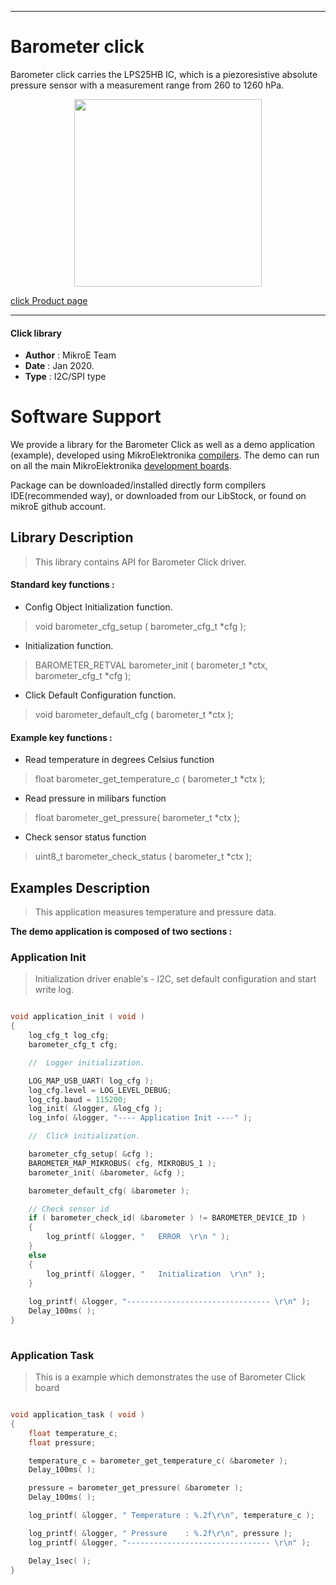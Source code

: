 
---
# Barometer click

Barometer click carries the LPS25HB IC, which is a piezoresistive absolute pressure sensor with a measurement range from 260 to 1260 hPa.

<p align="center">
  <img src="http://download.mikroe.com/images/click_for_ide/barometer_click.png" height=300px>
</p>

[click Product page](<https://www.mikroe.com/barometer-click>)

---


#### Click library 

- **Author**        : MikroE Team
- **Date**          : Jan 2020.
- **Type**          : I2C/SPI type


# Software Support

We provide a library for the Barometer Click 
as well as a demo application (example), developed using MikroElektronika 
[compilers](http://shop.mikroe.com/compilers). 
The demo can run on all the main MikroElektronika [development boards](http://shop.mikroe.com/development-boards).

Package can be downloaded/installed directly form compilers IDE(recommended way), or downloaded from our LibStock, or found on mikroE github account. 

## Library Description

> This library contains API for Barometer Click driver.

#### Standard key functions :

- Config Object Initialization function.
> void barometer_cfg_setup ( barometer_cfg_t *cfg ); 
 
- Initialization function.
> BAROMETER_RETVAL barometer_init ( barometer_t *ctx, barometer_cfg_t *cfg );

- Click Default Configuration function.
> void barometer_default_cfg ( barometer_t *ctx );


#### Example key functions :

- Read temperature in degrees Celsius function
> float barometer_get_temperature_c ( barometer_t *ctx );
 
- Read pressure in milibars function
> float barometer_get_pressure( barometer_t *ctx );

- Check sensor status function
> uint8_t barometer_check_status ( barometer_t *ctx );

## Examples Description

> This application measures temperature and pressure data. 

**The demo application is composed of two sections :**

### Application Init 

> Initialization driver enable's - I2C, set default configuration and start write log.

```c

void application_init ( void )
{
    log_cfg_t log_cfg;
    barometer_cfg_t cfg;

    //  Logger initialization.

    LOG_MAP_USB_UART( log_cfg );
    log_cfg.level = LOG_LEVEL_DEBUG;
    log_cfg.baud = 115200;
    log_init( &logger, &log_cfg );
    log_info( &logger, "---- Application Init ----" );

    //  Click initialization.

    barometer_cfg_setup( &cfg );
    BAROMETER_MAP_MIKROBUS( cfg, MIKROBUS_1 );
    barometer_init( &barometer, &cfg );

    barometer_default_cfg( &barometer );

    // Check sensor id
    if ( barometer_check_id( &barometer ) != BAROMETER_DEVICE_ID )
    {
        log_printf( &logger, "   ERROR  \r\n " );
    }
    else
    {
        log_printf( &logger, "   Initialization  \r\n" );
    }
        
    log_printf( &logger, "-------------------------------- \r\n" );
    Delay_100ms( );
}
  
```

### Application Task

> This is a example which demonstrates the use of Barometer Click board 

```c

void application_task ( void )
{
    float temperature_c;
    float pressure;

    temperature_c = barometer_get_temperature_c( &barometer );
    Delay_100ms( );

    pressure = barometer_get_pressure( &barometer );
    Delay_100ms( );

    log_printf( &logger, " Temperature : %.2f\r\n", temperature_c );

    log_printf( &logger, " Pressure    : %.2f\r\n", pressure );
    log_printf( &logger, "-------------------------------- \r\n" );

    Delay_1sec( );
}

```